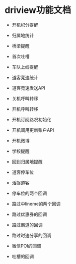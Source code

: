 driview功能文档
=================

* 开机积分提醒
* 归属地统计

* 桥梁提醒
* 首次吐槽
* 车队上线提醒
* 道客竞速统计
* 道客竞速发送API
* 关机呼叫转移
* 开机呼叫转移
* 开机订阅路况初始化
* 开机调用更新账户API
* 开机微博
* 学校提醒
* 回到归属地提醒
* 道客停车位

* 活捉道客
* 停车位的两个回调
* 路过中lineme的两个回调
* 路过优惠券的回调
* 路过霸道的回调
* 路过时速分享的回调
* 微信POI的回调
* 吐槽的回调


